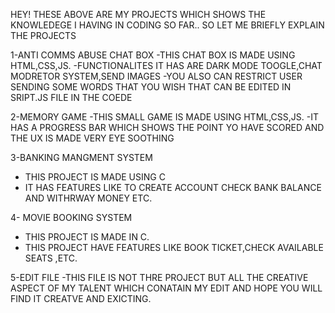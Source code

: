 HEY!
THESE ABOVE ARE  MY PROJECTS WHICH SHOWS THE KNOWLEDEGE I HAVING IN  CODING SO FAR..
 SO LET ME BRIEFLY EXPLAIN THE PROJECTS

 1-ANTI COMMS ABUSE CHAT BOX
 -THIS CHAT BOX IS MADE USING HTML,CSS,JS.
 -FUNCTIONALITES IT HAS ARE DARK MODE TOOGLE,CHAT MODRETOR SYSTEM,SEND IMAGES
 -YOU ALSO CAN RESTRICT USER SENDING SOME WORDS THAT YOU WISH THAT CAN BE EDITED IN SRIPT.JS FILE IN THE COEDE

 2-MEMORY GAME
 -THIS SMALL GAME IS MADE USING HTML,CSS,JS.
 -IT HAS A PROGRESS BAR WHICH SHOWS THE POINT YO HAVE SCORED AND THE UX IS MADE VERY EYE SOOTHING

 3-BANKING MANGMENT SYSTEM
 - THIS PROJECT IS MADE USING C
 - IT HAS FEATURES LIKE TO CREATE ACCOUNT CHECK BANK BALANCE AND WITHRWAY MONEY ETC.

4- MOVIE BOOKING SYSTEM
- THIS PROJECT IS MADE IN C.
- THIS PROJECT HAVE FEATURES LIKE BOOK TICKET,CHECK AVAILABLE SEATS ,ETC.

5-EDIT FILE
-THIS FILE IS NOT THRE PROJECT BUT ALL THE CREATIVE ASPECT OF MY TALENT WHICH CONATAIN MY EDIT AND HOPE YOU WILL FIND IT CREATVE AND EXICTING.
